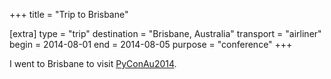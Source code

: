 +++
title = "Trip to Brisbane"

[extra]
type = "trip"
destination = "Brisbane, Australia"
transport = "airliner"
begin = 2014-08-01
end = 2014-08-05
purpose = "conference"
+++

I went to Brisbane to visit [PyConAu2014](@/posts/2014-08-05-PyConAu2014.md).
